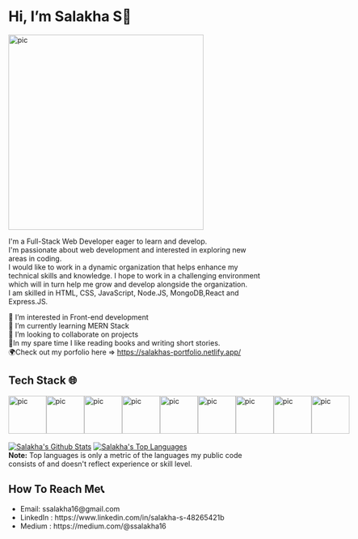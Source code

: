 <h1>Hi, I’m Salakha S👋 </h1>

<img width="386" alt="pic" src="https://user-images.githubusercontent.com/87031922/158231236-a056d696-7633-49a3-9b38-1d230488c559.PNG">

I'm a Full-Stack Web Developer eager to learn and develop. <br/>
I'm passionate about web development and interested in exploring new areas in coding. <br/>
I would like to work in a dynamic organization that helps enhance my technical skills and knowledge. I hope to work in a challenging environment which will in turn help me grow and develop alongside the organization.  <br/>
I am skilled in HTML, CSS, JavaScript, Node.JS, MongoDB,React and Express.JS.



🤖 I’m interested in Front-end development<br/>
🌱 I’m currently learning MERN Stack<br/>
💞️ I’m looking to collaborate on projects<br/>
🧩In my spare time I like reading books and writing short stories.<br/>
🌍Check out my porfolio here => https://salakhas-portfolio.netlify.app/

<h2>Tech Stack 🌐</h2>
<div style="display: flex">
<img width="75" alt="pic" src="https://encrypted-tbn0.gstatic.com/images?q=tbn:ANd9GcRfGDrl6cb6FxNvbUdtGZNnPSFgsoGeFq454A&usqp=CAU">
<img width="75" alt="pic" src="https://encrypted-tbn0.gstatic.com/images?q=tbn:ANd9GcSmL-mHtl08CW8WRuj4gXWwSbC_v8ehYjxf0g&usqp=CAU">
<img width="75" alt="pic" src="https://encrypted-tbn0.gstatic.com/images?q=tbn:ANd9GcTDFyp4SbHzLER5QEENGULo4Ygvi49jFjaKzQ&usqp=CAU">
<img width="75" alt="pic" src="https://encrypted-tbn0.gstatic.com/images?q=tbn:ANd9GcT2U4z0-PN0rhos95WJm9E5yCQoSWyZQshvbg&usqp=CAU">
<img width="75" height="75" alt="pic" src="https://encrypted-tbn0.gstatic.com/images?q=tbn:ANd9GcSCqaUrC946m7JXyuvrno15HXN0dH8GxC6uySFxkdWdMbYPtXndfb4cPJqjZ3steMHO-Sc&usqp=CAU">
<img width="75" alt="pic" src="https://encrypted-tbn0.gstatic.com/images?q=tbn:ANd9GcSJi-UxGs4sTXyd91CFtv5sFijJfuQotb61rg&usqp=CAU">
<img width="75" height="75" alt="pic" src="https://media.vlpt.us/images/codernineteen/post/cfcc754f-80ce-4293-a66e-550992723fa4/react%20thumb.png">
<img width="75" height="75" alt="pic" src="https://encrypted-tbn0.gstatic.com/images?q=tbn:ANd9GcSEQBepwf5dNHrIVytqHjarhkJXSpDcSVWxvA&usqp=CAU">
 <img width="75" height="75" alt="pic" src="https://encrypted-tbn0.gstatic.com/images?q=tbn:ANd9GcQpkHYP9HLFnlIuCGNZ0m4-HVWhRl78RFiERQ&usqp=CAU">
</div>


<br/>
    <a href="https://github.com/Pulkit0111/github-readme-stats"><img alt="Salakha's Github Stats" src="https://github-readme-stats.vercel.app/api?username=salakhas&show_icons=true&count_private=true&theme=react&hide_border=true&bg_color=0D1117" /></a>
  <a href="https://github.com/Pulkit0111/github-readme-stats"><img alt="Salakha's Top Languages" src="https://github-readme-stats.vercel.app/api/top-langs/?username=salakhas&langs_count=8&count_private=true&layout=compact&theme=react&hide_border=true&bg_color=0D1117" /></a>
  <br/>
  <b>Note:</b> Top languages is only a metric of the languages my public code consists of and doesn't reflect experience or skill level.



<h2>How To Reach Me📞</h2>
<ul>
  <li>Email: ssalakha16@gmail.com</li>
  <li>LinkedIn : https://www.linkedin.com/in/salakha-s-48265421b</li>
  <li>Medium : https://medium.com/@ssalakha16</li>
</ul>



<!---👀 I’m interested in coding
🌱 I’m currently learning MERN Stack
💞️ I’m looking to collaborate on projects
📫 How to reach me ... ssalakha16@gmail.com
salakhas/salakhas is a ✨ special ✨ repository because its `README.md` (this file) appears on your GitHub profile.
You can click the Preview link to take a look at your changes.
--->

